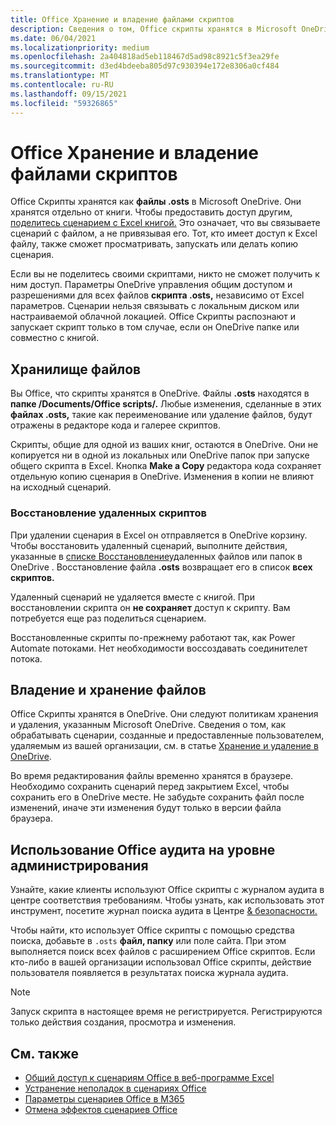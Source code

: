 ```yaml
---
title: Office Хранение и владение файлами скриптов
description: Сведения о том, Office скрипты хранятся в Microsoft OneDrive и передаются между владельцами.
ms.date: 06/04/2021
ms.localizationpriority: medium
ms.openlocfilehash: 2a404818ad5eb118467d5ad98c8921c5f3ea29fe
ms.sourcegitcommit: d3ed4bdeeba805d97c930394e172e8306a0cf484
ms.translationtype: MT
ms.contentlocale: ru-RU
ms.lasthandoff: 09/15/2021
ms.locfileid: "59326865"
---
```

# <a name="office-scripts-file-storage-and-ownership"></a>Office Хранение и владение файлами скриптов

Office Скрипты хранятся как **файлы .osts** в Microsoft OneDrive. Они хранятся отдельно от книги. Чтобы предоставить доступ другим, [поделитесь сценарием с Excel книгой.](excel.md#sharing-scripts) Это означает, что вы связываете сценарий с файлом, а не привязывая его. Тот, кто имеет доступ к Excel файлу, также сможет просматривать, запускать или делать копию сценария.

Если вы не поделитесь своими скриптами, никто не сможет получить к ним доступ. Параметры OneDrive управления общим доступом и разрешениями для всех файлов **скрипта .osts,** независимо от Excel параметров. Сценарии нельзя связывать с локальным диском или настраиваемой облачной локацией. Office Скрипты распознают и запускает скрипт только в том случае, если он OneDrive папке или совместно с книгой.

## <a name="file-storage"></a>Хранилище файлов

Вы Office, что скрипты хранятся в OneDrive. Файлы **.osts** находятся в **папке /Documents/Office scripts/.** Любые изменения, сделанные в этих **файлах .osts,** такие как переименование или удаление файлов, будут отражены в редакторе кода и галерее скриптов.

Скрипты, общие для одной из ваших книг, остаются в OneDrive. Они не копируется ни в одной из локальных или OneDrive папок при запуске общего скрипта в Excel. Кнопка **Make a Copy** редактора кода сохраняет отдельную копию сценария в OneDrive. Изменения в копии не влияют на исходный сценарий.

### <a name="restore-deleted-scripts"></a>Восстановление удаленных скриптов

При удалении сценария в Excel он отправляется в OneDrive корзину. Чтобы восстановить удаленный сценарий, выполните действия, указанные в [списке Восстановление](https://support.microsoft.com/office/949ada80-0026-4db3-a953-c99083e6a84f)удаленных файлов или папок в OneDrive . Восстановление файла **.osts** возвращает его в список **всех скриптов.**

Удаленный сценарий не удаляется вместе с книгой. При восстановлении скрипта он **не сохраняет** доступ к скрипту. Вам потребуется еще раз поделиться сценарием.

Восстановленные скрипты по-прежнему работают так, как Power Automate потоками. Нет необходимости воссоздавать соединителет потока.

## <a name="file-ownership-and-retention"></a>Владение и хранение файлов

Office Скрипты хранятся в OneDrive. Они следуют политикам хранения и удаления, указанным Microsoft OneDrive. Сведения о том, как обрабатывать сценарии, созданные и предоставленные пользователем, удаляемым из вашей организации, см. в статье [Хранение и удаление в OneDrive](/onedrive/retention-and-deletion).

Во время редактирования файлы временно хранятся в браузере. Необходимо сохранить сценарий перед закрытием Excel, чтобы сохранить его в OneDrive месте. Не забудьте сохранить файл после изменений, иначе эти изменения будут только в версии файла браузера.

## <a name="audit-office-scripts-usage-at-the-admin-level"></a>Использование Office аудита на уровне администрирования

Узнайте, какие клиенты используют Office скрипты с журналом аудита в центре соответствия требованиям. Чтобы узнать, как использовать этот инструмент, посетите журнал поиска аудита в Центре [& безопасности.](/microsoft-365/compliance/search-the-audit-log-in-security-and-compliance?view=o365-worldwide&preserve-view=true#search-the-audit-log)

Чтобы найти, кто использует Office скрипты с помощью средства поиска, добавьте в `.osts` **файл, папку** или поле сайта. При этом выполняется поиск всех файлов с расширением Office скриптов. Если кто-либо в вашей организации использовал Office скрипты, действие пользователя появляется в результатах поиска журнала аудита.

> [!NOTE]
> Запуск скрипта в настоящее время не регистрируется. Регистрируются только действия создания, просмотра и изменения.

## <a name="see-also"></a>См. также

- [Общий доступ к сценариям Office в веб-программе Excel](https://support.microsoft.com/office/226eddbc-3a44-4540-acfe-fccda3d1122b)
- [Устранение неполадок в сценариях Office](../testing/troubleshooting.md)
- [Параметры сценариев Office в M365](/microsoft-365/admin/manage/manage-office-scripts-settings)
- [Отмена эффектов сценариев Office](../testing/undo.md)
